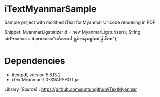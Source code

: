 # iTextMyanmarSample
Sample project with modified iText for Myanmar Unicode rendering in PDF

Snippet:
MyanmarLigaturizer d = new MyanmarLigaturizer();
String strProcess = d.process("မင်္ဂလာပါ ရွှင်လန်းချမ်းမြေ့ပါစေ");

# Dependencies

- itextpdf, version 5.5.13.2
- iTextMyanmar-1.0-SNAPSHOT.jar

Library (Source) : https://github.com/suntungithub/iTextMyanmar
